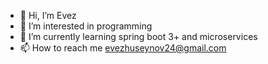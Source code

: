 - 👋 Hi, I’m Evez
- 👀 I’m interested in programming
- 🌱 I’m currently learning spring boot 3+ and microservices   
- 📫 How to reach me evezhuseynov24@gmail.com

<!---
evez12/evez12 is a ✨ special ✨ repository because its `README.md` (this file) appears on your GitHub profile.
You can click the Preview link to take a look at your changes.
--->
